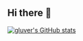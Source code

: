 ## Hi there 👋

<!--
**gluver/gluver** is a ✨ _special_ ✨ repository because its `README.md` (this file) appears on your GitHub profile.

Here are some ideas to get you started:

- 🔭 I’m currently working on ...
- 🌱 I’m currently learning ...
- 👯 I’m looking to collaborate on ...
- 🤔 I’m looking for help with ...
- 💬 Ask me about ...
- 📫 How to reach me: ...
- 😄 Pronouns: ...
- ⚡ Fun fact: ...
-->
[![gluver's GitHub stats](github-readme-stats-nine-pied-58.vercel.app/api?username=gluver)](https://github.com/gluver/github-readme-stats)
